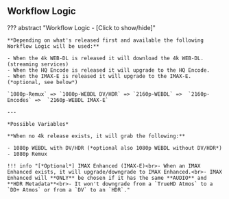 ## Workflow Logic

??? abstract "Workflow Logic - [Click to show/hide]"

    **Depending on what's released first and available the following Workflow Logic will be used:**

    - When the 4k WEB-DL is released it will download the 4k WEB-DL. (streaming services)
    - When the HQ Encode is released it will upgrade to the HQ Encode.
    - When the IMAX-E is released it will upgrade to the IMAX-E. (*optional, see below*)

    `1080p-Remux` => `1080p-WEBDL DV/HDR` => `2160p-WEBDL` =>  `2160p-Encodes` =>  `2160p-WEBDL IMAX-E`

    ---

    *Possible Variables*

    **When no 4k release exists, it will grab the following:**

    - 1080p WEBDL with DV/HDR (*optional also 1080p WEBDL without DV/HDR*)
    - 1080p Remux

    !!! info "[*Optional*] IMAX Enhanced (IMAX-E)<br>- When an IMAX Enhanced exists, it will upgrade/downgrade to IMAX Enhanced.<br>- IMAX Enhanced will **ONLY** be chosen if it has the same **AUDIO** and **HDR Metadata**<br>- It won't downgrade from a `TrueHD Atmos` to a `DD+ Atmos` or from a `DV` to an `HDR`."
